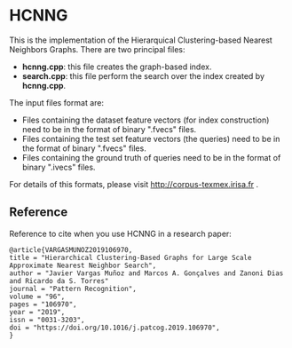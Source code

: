 # HCNNG
This is the implementation of the Hierarquical Clustering-based Nearest Neighbors Graphs. There are two principal files:

- **hcnng.cpp**: this file creates the graph-based index.
- **search.cpp**: this file perform the search over the index created by **hcnng.cpp**.

The input files format are:

- Files containing the dataset feature vectors (for index construction) need to be in the format of binary ".fvecs" files.
- Files containing the test set feature vectors (the queries) need to be in the format of binary ".fvecs" files.
- Files containing the ground truth of queries need to be in the format of binary ".ivecs" files.

For details of this formats, please visit http://corpus-texmex.irisa.fr .

## Reference

Reference to cite when you use HCNNG in a research paper:

```
@article{VARGASMUNOZ2019106970,
title = "Hierarchical Clustering-Based Graphs for Large Scale Approximate Nearest Neighbor Search",
author = "Javier Vargas Muñoz and Marcos A. Gonçalves and Zanoni Dias and Ricardo da S. Torres"
journal = "Pattern Recognition",
volume = "96",
pages = "106970",
year = "2019",
issn = "0031-3203",
doi = "https://doi.org/10.1016/j.patcog.2019.106970",
}
```
